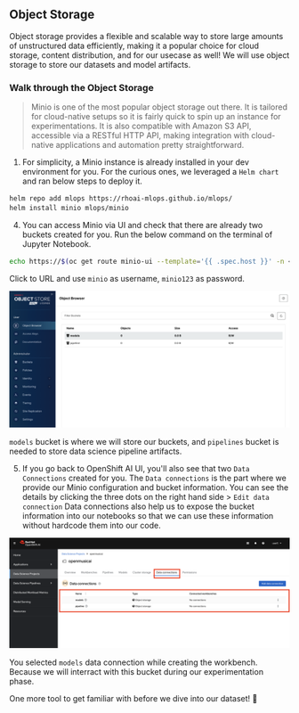 ## Object Storage

Object storage provides a flexible and scalable way to store large amounts of unstructured data efficiently, making it a popular choice for cloud storage, content distribution, and for our usecase as well! We will use object storage to store our datasets and model artifacts.

### Walk through the Object Storage

> Minio is one of the most popular object storage out there. It is tailored for cloud-native setups so it is fairly quick to spin up an instance for experimentations. It is also compatible with Amazon S3 API, accessible via a RESTful HTTP API, making integration with cloud-native applications and automation pretty straightforward.


1. For simplicity, a Minio instance is already installed in your dev environment for you. For the curious ones, we leveraged a `Helm chart` and ran below steps to deploy it.

```bash
helm repo add mlops https://rhoai-mlops.github.io/mlops/
helm install minio mlops/minio
```

4. You can access Minio via UI and check that there are already two buckets created for you. Run the below command on the terminal of Jupyter Notebook.

```bash
echo https://$(oc get route minio-ui --template='{{ .spec.host }}' -n <TEAM_NAME>)
```

Click to URL and use `minio` as username, `minio123` as password.

![minio-ui.png](./images/minio-ui.png)

`models` bucket is where we will store our buckets, and `pipelines` bucket is needed to store data science pipeline artifacts.

5. If you go back to OpenShift AI UI, you'll also see that two `Data Connections` created for you. The `Data connections` is the part where we provide our Minio configuration and bucket information. You can see the details by clicking the three dots on the right hand side > `Edit data connection`  Data connections also help us to expose the bucket information into our notebooks so that we can use these information without hardcode them into our code.

![data-connections.png](./images/data-connections.png)

You selected `models` data connection while creating the workbench. Because we will interract with this bucket during our experimentation phase.

One more tool to get familiar with before we dive into our dataset! 💪